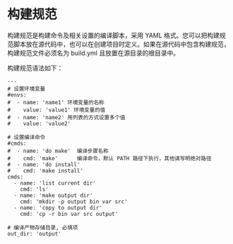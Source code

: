 # 构建规范

构建规范是构建命令及相关设置的编译脚本，采用 YAML 格式。您可以把构建规范脚本放在源代码中，也可以在创建项目时定义。如果在源代码中包含构建规范，构建规范文件必须名为 build.yml 且放置在源目录的根目录中。

构建规范语法如下：

```
---
# 设置环境变量
#envs:
#  - name: 'name1' 环境变量的名称
#    value: 'value1' 环境变量的值
#  - name: 'name2' 用列表的方式设置多个值
#    value: 'value2'

# 设置编译命令
#cmds: 
#  - name: 'do make'  编译步骤名称
#    cmd: 'make'      编译命令，默认 PATH 路径下执行，其他请写明绝对路径
#  - name: 'do install'
#    cmd: 'make install'
cmds:
  - name: 'list current dir'
    cmd: 'ls'
  - name: 'make output dir'
    cmd: 'mkdir -p output bin var src'
  - name: 'copy to output dir'
    cmd: 'cp -r bin var src output'

# 编译产物存储目录, 必填项
out_dir: 'output'
```


